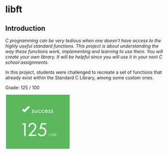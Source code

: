 # libft

## Introduction

*C programming can be very tedious when one doesn’t have access to the highly useful
standard functions. This project is about understanding the way these functions work,
implementing and learning to use them. You will create your own library. It will be
helpful since you will use it in your next C school assignments.*

In this project, students were challenged to recreate a set of functions that already exist within the Standard C Library, among some custom ones.

Grade: 125 / 100

![grade](https://github.com/peterbikes/42-School-Common-Core/blob/main/00_libft/extra/grade.jpg)